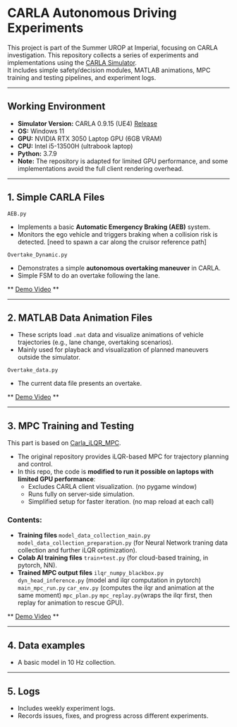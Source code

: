 # CARLA Autonomous Driving Experiments

This project is part of the Summer UROP at Imperial, focusing on CARLA investigation.
This repository collects a series of experiments and implementations using the [CARLA Simulator](https://carla.org/).  
It includes simple safety/decision modules, MATLAB animations, MPC training and testing pipelines, and experiment logs.  

---

## Working Environment

- **Simulator Version:** CARLA 0.9.15 (UE4) [Release](https://github.com/carla-simulator/carla/releases)
- **OS:** Windows 11  
- **GPU:** NVIDIA RTX 3050 Laptop GPU (6GB VRAM)  
- **CPU:** Intel i5-13500H (ultrabook laptop)  
- **Python:** 3.7.9   
- **Note:** The repository is adapted for limited GPU performance, and some implementations avoid the full client rendering overhead.  

---

## 1. Simple CARLA Files

 `AEB.py`  
- Implements a basic **Automatic Emergency Braking (AEB)** system.  
- Monitors the ego vehicle and triggers braking when a collision risk is detected. [need to spawn a car along the cruisor reference path]

 `Overtake_Dynamic.py`  
- Demonstrates a simple **autonomous overtaking maneuver** in CARLA.  
- Simple FSM to do an overtake following the lane.  

** [Demo Video](videos/MPC.mp4) **

---

## 2. MATLAB Data Animation Files

- These scripts load `.mat` data and visualize animations of vehicle trajectories (e.g., lane change, overtaking scenarios).  
- Mainly used for playback and visualization of planned maneuvers outside the simulator. 

 `Overtake_data.py`  
- The current data file presents an overtake.

** [Demo Video](videos/MPC.mp4) **

---

## 3. MPC Training and Testing

This part is based on [Carla_iLQR_MPC](https://github.com/YukunXia/Carla_iLQR_MPC).  
- The original repository provides iLQR-based MPC for trajectory planning and control.  
- In this repo, the code is **modified to run it possible on laptops with limited GPU performance**:  
  - Excludes CARLA client visualization. (no pygame window)
  - Runs fully on server-side simulation.  
  - Simplified setup for faster iteration. (no map reload at each call)

### Contents:  
- **Training files** 
`model_data_collection_main.py` `model_data_collection_preparation.py` (for Neural Network traning data collection and further iLQR optimization).  
- **Colab AI training files** 
`train+test.py` (for cloud-based training, in pytorch, NN).  
- **Trained MPC output files** 
`ilqr_numpy_blackbox.py` `dyn_head_inference.py` (model and ilqr computation in pytorch) 
`main_mpc_run.py` `car_env.py` (computes the ilqr and animation at the same moment) 
`mpc_plan.py` `mpc_replay.py`(wraps the ilqr first, then replay for animation to rescue GPU).  

** [Demo Video](videos/MPC.mp4) **

---

## 4. Data examples
- A basic model in 10 Hz collection.

---

## 5. Logs

- Includes weekly experiment logs.
- Records issues, fixes, and progress across different experiments.  



